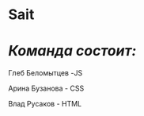 # Sait
<h1><i>Команда состоит:</i></h1><p>
Глеб Беломытцев -JS<p>
Арина Бузанова - CSS<p>
Влад Русаков - HTML<p>
